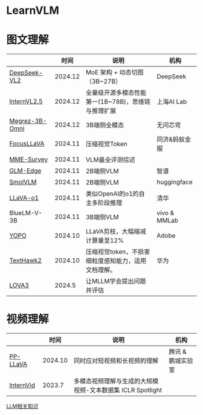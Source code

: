 # LearnVLM
# 图文理解

|                                                              | 时间    | 说明                                                | 机构          |
| ------------------------------------------------------------ | ------- | --------------------------------------------------- | ------------- |
| [DeepSeek-VL2](https://mp.weixin.qq.com/s?__biz=Mzk0OTYwNzc3NQ==&mid=2247485379&idx=1&sn=3a1733c7ed2b0231cb13082c7146d7a0&chksm=c236513d5e276fad5d94aa86ce2519d2d43f0441826bc777a7952633a5f7337dc4556c94113a&mpshare=1&scene=1&srcid=1213jHuDL1YgQA0xRAF74jer&sharer_shareinfo=aa453c1d03e827f69197fcf6bdbff07f&sharer_shareinfo_first=aa453c1d03e827f69197fcf6bdbff07f#rd) | 2024.12 | MoE 架构 + 动态切图（3B~27B）                       | DeepSeek      |
| [InternVL2.5](https://mp.weixin.qq.com/s?__biz=Mzg5NDc0MTUxMA==&mid=2247533969&idx=1&sn=a525605e87e2ea1a81dcf2b2fca05ebf&chksm=c1bd6440fa249fbc826c5925fcd11b8632045de89f27e66be7448e59d9d1dad07ab61689edeb&mpshare=1&scene=1&srcid=12124AqvFmepP3jQdgVLdzIf&sharer_shareinfo=9109bf744e64e75a3b8ca05f38045e51&sharer_shareinfo_first=86b94808bde0d49cd49a9ba8c433b83f#rd) | 2024.12 | 全量级开源多模态性能第一(1B~78B)，思维链与推理扩展  | 上海AI Lab    |
| [Megrez-3B-Omni](https://mp.weixin.qq.com/s?__biz=MzIzNjc1NzUzMw==&mid=2247767099&idx=1&sn=95ccd4377069c8ea9e5dffc20ff8911c&chksm=e9c8e732da2c8e26d952c2f4f145ea32d0ace44542c74f3b8ba73338d77e422ac6a2e6c9d2e6&mpshare=1&scene=1&srcid=1216xBbylLCNt9V3kK4Z8p0i&sharer_shareinfo=06e2a69ba86a223c5d7d6b98a50a5dcb&sharer_shareinfo_first=06e2a69ba86a223c5d7d6b98a50a5dcb#rd) | 2024.12 | 3B端侧全模态                                        | 无问芯穹      |
| [FocusLLaVA](https://mp.weixin.qq.com/s?__biz=Mzk0NTY1Mjg5NQ==&mid=2247486155&idx=1&sn=32fbc9832df14339f72da34850341a13&chksm=c2ac0c82dbbed4a4d3c172d4493122f5525ede3b1c4a7e7bf02090f6c19bd388fd3ccd5acfed&mpshare=1&scene=1&srcid=1130ikpCZHrotsxPDabcuVPy&sharer_shareinfo=4c2e86cbe741416470bf98a48e3db7dd&sharer_shareinfo_first=4c2e86cbe741416470bf98a48e3db7dd#rd) | 2024.11 | 压缩视觉Token                                       | 同济&蚂蚁金服 |
| [MME-Survey](https://arxiv.org/abs/2411.15296)               | 2024.11 | VLM最全评测综述                                     |               |
| [GLM-Edge](https://github.com/THUDM/GLM-Edge)                | 2024.11 | 2B端侧VLM                                           | 智谱          |
| [SmolVLM](https://huggingface.co/blog/smolvlm)               | 2024.11 | 2B端侧VLM                                           | huggingface   |
| [LLaVA-o1](https://mp.weixin.qq.com/s?__biz=MzkxNTI4NTA1OA==&mid=2247484353&idx=1&sn=dde8969df08d4d7773eaf504f7600c01&chksm=c02e7ca7a12db4c8631cd740d9ed90e8de394fb63ef7f07d7f6981b40b7305871d7b7f555383&mpshare=1&scene=1&srcid=1119L5wXPGQY5LcqUYacjDzk&sharer_shareinfo=371e7b3eebbbaae2c961787eec3ac240&sharer_shareinfo_first=371e7b3eebbbaae2c961787eec3ac240#rd) | 2024.11 | 类似OpenAI的o1的自主多阶段推理                      | 清华          |
| BlueLM-V-3B                                                  | 2024.11 | 3B端侧VLM                                           | vivo & MMLab  |
| [YOPO](https://mp.weixin.qq.com/s?__biz=MzI5MDUyMDIxNA==&mid=2247701049&idx=1&sn=715a76523af7f5e731e8456370a5483d&chksm=edd7523664cef7fa051b0c0cbf41fca6903abc02439904ad9795dd38afc34506150dff37e774&mpshare=1&scene=1&srcid=1202JTRZpTEmGWh8epv08meM&sharer_shareinfo=cb155e96646d410c969f830a27047490&sharer_shareinfo_first=cb155e96646d410c969f830a27047490#rd) | 2024.10 | LLaVA剪枝，大幅缩减计算量至12%                      | Adobe         |
| [TextHawk2](https://mp.weixin.qq.com/s?__biz=Mzk0NTY1Mjg5NQ==&mid=2247485123&idx=1&sn=b7e3af063ed9ad1d9753c9538d4ef4e9&chksm=c2420368d85e7cd6851f440f51482e6189839f791a19ac1124385a48f0b00a38f1d3317de361&mpshare=1&scene=1&srcid=1017P48hwmr4JOw37w9jaLTa&sharer_shareinfo=1cb157531fbcd41b375452171db5e5a0&sharer_shareinfo_first=1cb157531fbcd41b375452171db5e5a0#rd) | 2024.10 | 压缩视觉token，不损害细粒度感知能力，适用文档理解。 | 华为          |
| [LOVA3](https://mp.weixin.qq.com/s?__biz=Mzg5Nzk0MDg1MA==&mid=2247484938&idx=1&sn=06e36c14419bf07278ca09e7a11394f9&chksm=c170fc47ce84086bc7ef5356405150eca2fa224bb0df856d4ff3688ebf4291538640e4445532&mpshare=1&scene=1&srcid=1102dvNvd0VR9ERl96JVoePM&sharer_shareinfo=246d54b78fc3c697a506584389bb3da2&sharer_shareinfo_first=246d54b78fc3c697a506584389bb3da2#rd) | 2024.5  | 让MLLM学会提出问题并评估                            |               |

# 视频理解

|                                                              | 时间    | 说明                                                       | 机构              |
| ------------------------------------------------------------ | ------- | ---------------------------------------------------------- | ----------------- |
| [PP-LLaVA](https://mp.weixin.qq.com/s?__biz=Mzk0NTY1Mjg5NQ==&mid=2247485864&idx=1&sn=a6c649d57be74f69dca7d73b42a66f76&chksm=c29e3f61678f50b017d29c3da365f28b9e803ef313866ce30286ecbd72936abb426e69f63d87&mpshare=1&scene=1&srcid=1115acs9Xde5vS9VAoPn69UH&sharer_shareinfo=7b82ae92bfe555621b3a2e8085b9003d&sharer_shareinfo_first=7b82ae92bfe555621b3a2e8085b9003d#rd) | 2024.10 | 同时应对短视频和长视频的理解                               | 腾讯 & 鹏城实验室 |
| [InternVid](https://zhuanlan.zhihu.com/p/929138634?utm_medium=social&utm_psn=1828399568867450881&utm_source=wechat_session) | 2023.7  | 多模态视频理解与生成的大规模视频-文本数据集 ICLR Spotlight |                   |







[LLM相关知识](https://github.com/wdndev/llm_interview_note?tab=readme-ov-file)
